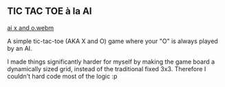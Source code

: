 ## TIC TAC TOE à la AI

[ai x and o.webm](https://github.com/Tobshub/tic-tac-toe/assets/108701007/157138ce-d403-4075-8e76-29c09459eb0b)

A simple tic-tac-toe (AKA X and O) game where your "O" is always played by an AI.

I made things significantly harder for myself by making the game board a dynamically sized grid, instead of the traditional fixed 3x3. Therefore I couldn't hard code most of the logic :p

